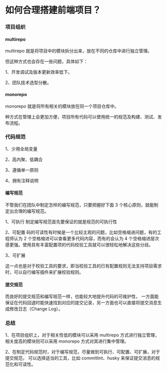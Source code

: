 # 如何合理搭建前端项目？



### 项目组织


#### multirepo

multirepo 就是将项目中的模块拆分出来，放在不同的仓库中进行独立管理。


但这种方式也会存在一些问题，具体如下：

1、开发调试及版本更新效率低下。

2、团队技术选型分散。

#### monorepo

monorepo 就是将所有相关的模块放在同一个项目仓库中。

种方式在管理上会更加方便，项目所有代码可以使用统一的规范及构建、测试、发布流程。


### 代码规范


1、少用全局变量

2、高内聚、低耦合

3、遵循单一原则

4、拥有注释说明



#### 编写规范


不管我们在团队中制定怎样的编写规范，只要把握好下面 3 个核心原则，就能制定出合理的编写规范。


1、可执行
制定编写规范首先要保证的就是规范的可执行性


2、可配置
码的可读性有时候是一个比较主观的问题，比如空格缩进问题，有的工程师认为 2 个空格缩进可以查看更多代码内容，而有的会认为 4 个空格缩进层次感更强。使用具有丰富配置项的代码校验工具就可以很轻松地解决这些分歧。


3、可扩展

这一点也是对于校验工具的要求，即当校验工具的已有配置规则无法支持项目需求时，可以自行编写插件来扩展校验规则。





#### 提交规范


而良好的提交规范和编写规范一样，也能较大地提升代码的可维护性，
一方面能保证在代码回退时能快速找到对应的提交记录，另一方面也可以直接将提交消息生成修改日志（Change Log）。



### 总结


1、在项目组织上，对于相关性低的模块可以采用 multirepo 方式进行独立管理，
相关度高的模块则可以采用 monorepo 方式对其进行集中管理。


2、在制定代码规范时，对于编写规范，尽量做到可执行、可配置、可扩展，对于提交规范，
可以选择适当的工具，比如 commitlint、husky 来保证提交消息的规范化和可读性。



